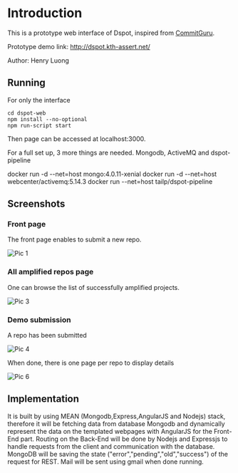# Introduction

This is a prototype web interface of Dspot, inspired from [CommitGuru](http://commit.guru/).

Prototype demo link: <http://dspot.kth-assert.net/>

Author: Henry Luong

## Running
For only the interface

```
cd dspot-web
npm install --no-optional
npm run-script start
```

Then page can be accessed at localhost:3000.

For a full set up, 3 more things are needed. Mongodb, ActiveMQ and dspot-pipeline

docker run -d --net=host mongo:4.0.11-xenial
docker run -d --net=host webcenter/activemq:5.14.3
docker run  --net=host tailp/dspot-pipeline

## Screenshots

### Front page

The front page enables to submit a new repo.

![Pic 1](https://github.com/Tailp/dspot/blob/web/dspot-web/screenshots/pic1.png)

### All amplified repos page

One can browse the list of successfully amplified projects.

![Pic 3](https://github.com/Tailp/dspot/blob/web/dspot-web/screenshots/pic2.png)

### Demo submission

A repo has been submitted

![Pic 4](https://github.com/Tailp/dspot/blob/web/dspot-web/screenshots/pic3.png)

When done, there is one page per repo to display details

![Pic 6](https://github.com/Tailp/dspot/blob/web/dspot-web/screenshots/pic4.png)

## Implementation

It is built by using MEAN (Mongodb,Express,AngularJS and Nodejs) stack, therefore it will be fetching data from database Mongodb and dynamically represent the data on the templated webpages with AngularJS for the Front-End part. Routing on the Back-End will be done by Nodejs and Expressjs to handle requests from the client and communication with the database.
MongoDB will be saving the state ("error","pending","old","success") of the request for REST. Mail will be sent using gmail when done running.

